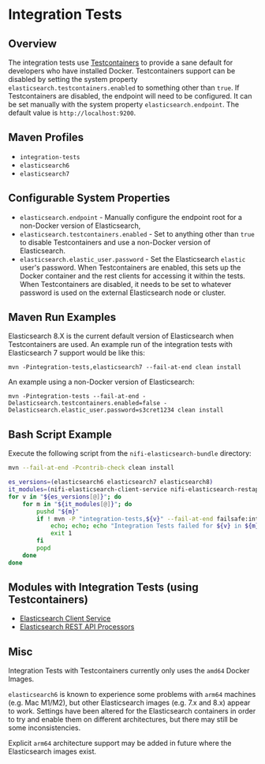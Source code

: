 <!--
  Licensed to the Apache Software Foundation (ASF) under one or more
  contributor license agreements.  See the NOTICE file distributed with
  this work for additional information regarding copyright ownership.
  The ASF licenses this file to You under the Apache License, Version 2.0
  (the "License"); you may not use this file except in compliance with
  the License.  You may obtain a copy of the License at
      http://www.apache.org/licenses/LICENSE-2.0
  Unless required by applicable law or agreed to in writing, software
  distributed under the License is distributed on an "AS IS" BASIS,
  WITHOUT WARRANTIES OR CONDITIONS OF ANY KIND, either express or implied.
  See the License for the specific language governing permissions and
  limitations under the License.
-->

# Integration Tests

## Overview

The integration tests use [Testcontainers](https://www.testcontainers.org/) to provide a sane default for developers who have installed Docker. Testcontainers support can be disabled by setting the system property `elasticsearch.testcontainers.enabled` to something other than `true`. If Testcontainers are disabled, the endpoint will need to be configured. It can be set manually with the system property `elasticsearch.endpoint`. The default value is `http://localhost:9200`.

## Maven Profiles

* `integration-tests`
* `elasticsearch6`
* `elasticsearch7`

## Configurable System Properties

* `elasticsearch.endpoint` - Manually configure the endpoint root for a non-Docker version of Elasticsearch,
* `elasticsearch.testcontainers.enabled` - Set to anything other than `true` to disable Testcontainers and use a non-Docker version of Elasticsearch.
* `elasticsearch.elastic_user.password` - Set the Elasticsearch `elastic` user's password. When Testcontainers are enabled, this sets up the Docker container and the rest clients for accessing it within the tests. When Testcontainers are disabled, it needs to be set to whatever password is used on the external Elasticsearch node or cluster.

## Maven Run Examples

Elasticsearch 8.X is the current default version of Elasticsearch when Testcontainers are used. An example run of the integration tests with Elasticsearch 7 support would be like this:

`mvn -Pintegration-tests,elasticsearch7 --fail-at-end clean install`

An example using a non-Docker version of Elasticsearch:

`mvn -Pintegration-tests --fail-at-end -Delasticsearch.testcontainers.enabled=false -Delasticsearch.elastic_user.password=s3cret1234 clean install`

## Bash Script Example

Execute the following script from the `nifi-elasticsearch-bundle` directory:

```bash
mvn --fail-at-end -Pcontrib-check clean install

es_versions=(elasticsearch6 elasticsearch7 elasticsearch8)
it_modules=(nifi-elasticsearch-client-service nifi-elasticsearch-restapi-processors)
for v in "${es_versions[@]}"; do
    for m in "${it_modules[@]}"; do
        pushd "${m}"
        if ! mvn -P "integration-tests,${v}" --fail-at-end failsafe:integration-test failsafe:verify; then
            echo; echo; echo "Integration Tests failed for ${v} in ${m}, see Maven logs for details"
            exit 1
        fi
        popd
    done
done
```

## Modules with Integration Tests (using Testcontainers)

- [Elasticsearch Client Service](nifi-elasticsearch-client-service)
- [Elasticsearch REST API Processors](nifi-elasticsearch-restapi-processors)

## Misc

Integration Tests with Testcontainers currently only uses the `amd64` Docker Images.

`elasticsearch6` is known to experience some problems with `arm64` machines (e.g. Mac M1/M2),
but other Elasticsearch images (e.g. 7.x and 8.x) appear to work. Settings have been altered for the Elasticsearch
containers in order to try and enable them on different architectures, but there may still be some inconsistencies.

Explicit `arm64` architecture support may be added in future where the Elasticsearch images exist.
